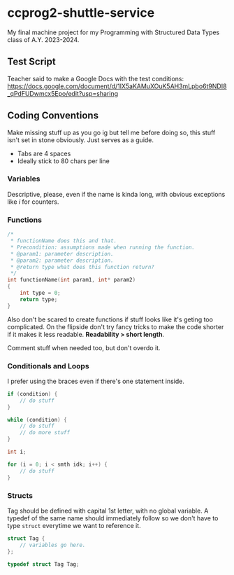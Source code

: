 # ccprog2-shuttle-service
My final machine project for my Programming with Structured Data Types class of A.Y. 2023-2024.

## Test Script
Teacher said to make a Google Docs with the test conditions:
https://docs.google.com/document/d/1lX5aKAMuXOuK5AH3mLpbo6t9NDI8_qPdFUDwmcx5Epo/edit?usp=sharing

## Coding Conventions
Make missing stuff up as you go ig but tell me before doing so, this stuff isn't set in stone obviously. Just serves as a guide.
- Tabs are 4 spaces
- Ideally stick to 80 chars per line

### Variables
Descriptive, please, even if the name is kinda long, with obvious exceptions like *i* for counters.

### Functions
```C
/*
 * functionName does this and that.
 * Precondition: assumptions made when running the function.
 * @param1: parameter description.
 * @param2: parameter description.
 * @return type what does this function return?
 */
int functionName(int param1, int* param2)
{
	int type = 0;
	return type;
}
```
Also don't be scared to create functions if stuff looks like it's geting too complicated. On the flipside don't try fancy tricks to make the code shorter if it makes it less readable. **Readability > short length**.

Comment stuff when needed too, but don't overdo it.

### Conditionals and Loops
I prefer using the braces even if there's one statement inside.
```C
if (condition) {
	// do stuff
}

while (condition) {
	// do stuff
	// do more stuff
}

int i;

for (i = 0; i < smth idk; i++) {
	// do stuff
}
```

### Structs
Tag should be defined with capital 1st letter, with no global variable. A typedef of the same name should immediately follow so we don't have to type `struct` everytime we want to reference it.
```C
struct Tag {
	// variables go here.
};

typedef struct Tag Tag;
```
